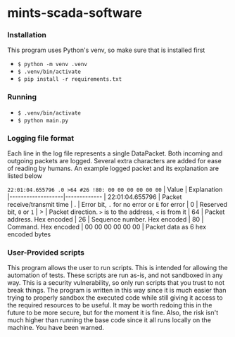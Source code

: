 # mints-scada-software

### Installation
This program uses Python's venv, so make sure that is installed first
* `$ python -m venv .venv `
* `$ .venv/bin/activate`
* `$ pip install -r requirements.txt`

### Running
* `$ .venv/bin/activate`
* `$ python main.py`

### Logging file format
Each line in the log file represents a single DataPacket. Both incoming and outgoing packets are logged. Several extra characters are added for ease of reading by humans. An example logged packet and its explanation are listed below

```22:01:04.655796 .0 >64 #26 !80: 00 00 00 00 00 00```
| Value             | Explanation
|-------------------|-------------
| 22:01:04.655796   | Packet receive/transmit time
| .                 | Error bit, `.` for no error or `E` for error
| 0                 | Reserved bit, `0` or `1`
| >                 | Packet direction. `>` is to the address, `<` is from it
| 64                | Packet address. Hex encoded
| 26                | Sequence number. Hex encoded
| 80                | Command. Hex encoded
| 00 00 00 00 00 00 | Packet data as 6 hex encoded bytes

### User-Provided scripts
This program allows the user to run scripts. This is intended for allowing the automation of tests. These scripts are run as-is, and not sandboxed in any way. This is a security vulnerability, so only run scripts that you trust to not break things. The program is written in this way since it is much easier than trying to properly sandbox the executed code while still giving it access to the required resources to be useful. It may be worth redoing this in the future to be more secure, but for the moment it is fine. Also, the risk isn't much higher than running the base code since it all runs locally on the machine. You have been warned.